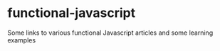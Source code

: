 # functional-javascript
Some links to various functional Javascript articles and some learning examples
